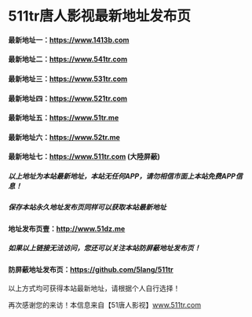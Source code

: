 # 511tr唐人影视最新地址发布页
#### 最新地址一：https://www.1413b.com
#### 最新地址二：https://www.541tr.com
#### 最新地址三：https://www.531tr.com
#### 最新地址四：https://www.521tr.com
#### 最新地址五：https://www.51tr.me
#### 最新地址六：https://www.52tr.me
#### 最新地址七：https://www.511tr.com (大陸屏蔽)
##### 以上地址为本站最新地址，本站无任何APP，请勿相信市面上本站免费APP信息！
##### 保存本站永久地址发布页同样可以获取本站最新地址
#### 地址发布页壹：http://www.51dz.me

##### 如果以上链接无法访问，您还可以关注本站防屏蔽地址发布页！
#### 防屏蔽地址发布页：https://github.com/5lang/511tr

以上方式均可获得本站最新地址，请根据个人自行选择！

再次感谢您的来访！本信息来自【51唐人影视】www.511tr.com
